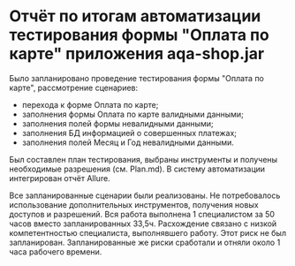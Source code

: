 # Отчёт по итогам автоматизации тестирования формы "Оплата по карте" приложения aqa-shop.jar

Было запланировано проведение тестирования формы "Оплата по карте", рассмотрение сценариев:
 - перехода к форме Оплата по карте;
 - заполнения формы Оплата по карте валидными данными;
 - заполнения полей формы невалидными данными;
 - заполнения БД информацией о совершенных платежах;
 - заполнения полей Месяц и Год невалидными данными.
   
Был составлен план тестирования, выбраны инструменты и получены необходимые разрешения (см. Plan.md).
В систему автоматизации интегрирован отчёт Allure.

Все запланированные сценарии были реализованы. Не потребовалось использование дополнительных инструментов, получения новых доступов и разрешений. Вся работа выполнена 1 специалистом за 50 часов вместо запланированных 33,5ч. 
Расхождение связано с низкой компетентностью специалиста, выполнявшего работу. Этот риск не был запланирован. Запланированные же риски сработали и отняли около 1 часа рабочего времени.
